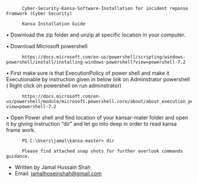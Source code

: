           Cyber-Security-Kansa-Software-Installation for incident reponse Framwork (Cyber Security)

          Kansa Installation Guide

•	Download the zip folder and unzip at specific location in your computer. 

•	Download Microsoft powershell 

          https://docs.microsoft.com/en-us/powershell/scripting/windows-powershell/install/installing-windows-powershell?view=powershell-7.2

•	First make sure is that ExecutionPolicy of power shell and make it Executionable by instruction given in below link on Adminstrator powershell ( Right click on                     powershell on run adminstrator)

          https://docs.microsoft.com/en-us/powershell/module/microsoft.powershell.core/about/about_execution_policies?view=powershell-7.2
          
•	Open Power shell and find location of your kansar-mater folder and open it by giving instruction “dir” and let go into deep in order to read kansa frame work.
          
          PS C:\Users\jamal\kansa-master> dir
          
          Please find attached snap shots for further overlook commands guidance.  
         
         
- Written by Jamal Hussain Shah 
- Email: jamalhoseinshah@gmail.com 
